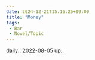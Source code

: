 ```yaml
---
date: 2024-12-21T15:16:25+09:00
title: "Money"
tags:
 - Bar
 - Novel/Topic
---
```


daily:: [2022-08-05](../../../Daily_Note/2022-08-05.md)
up::


